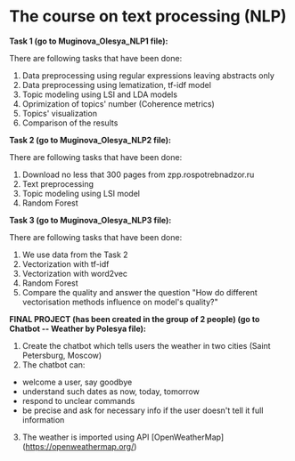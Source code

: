 # The course on text processing (NLP)
**Task 1 (go to Muginova_Olesya_NLP1 file):**  

There are following tasks that have been done:

1. Data preprocessing using regular expressions leaving abstracts only
2. Data preprocessing using lematization, tf-idf model
3. Topic modeling using LSI and LDA models
4. Oprimization of topics' number (Coherence metrics)
5. Topics' visualization
6. Comparison of the results

**Task 2 (go to Muginova_Olesya_NLP2 file):**  

There are following tasks that have been done:

1. Download no less that 300 pages from zpp.rospotrebnadzor.ru
2. Text preprocessing
3. Topic modeling using LSI model
4. Random Forest

**Task 3 (go to Muginova_Olesya_NLP3 file):**  

There are following tasks that have been done:

1. We use data from the Task 2
2. Vectorization with tf-idf
3. Vectorization with word2vec
4. Random Forest
5. Compare the quality and answer the question "How do different vectorisation methods influence on model's quality?"

**FINAL PROJECT (has been created in the group of 2 people) (go to Chatbot -- Weather by Polesya file):**

1. Create the chatbot which tells users the weather in two cities (Saint Petersburg, Moscow)
2. The chatbot can:
* welcome a user, say goodbye 
* understand such dates as now, today, tomorrow
* respond to unclear commands
* be precise and ask for necessary info if the user doesn't tell it full information
3. The weather is imported using API [OpenWeatherMap] (https://openweathermap.org/)
